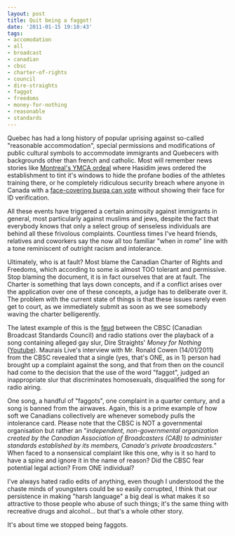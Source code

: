 ```yaml
---
layout: post
title: Quit being a faggot!
date: '2011-01-15 19:10:43'
tags:
- accomodation
- all
- broadcast
- canadian
- cbsc
- charter-of-rights
- council
- dire-straights
- faggot
- freedoms
- money-for-nothing
- reasonable
- standards
---
```


Quebec has had a long history of popular uprising against so-called "reasonable accommodation", special permissions and modifications of public cultural symbols to accommodate immigrants and Quebecers with backgrounds other than french and catholic. Most will remember news stories like <a href="http://www.cbc.ca/canada/montreal/story/2006/11/07/ymca-hasidim.html">Montreal's YMCA ordeal</a> where Hasidim jews ordered the establishment to tint it's windows to hide the profane bodies of the athletes training there, or he completely ridiculous security breach where anyone in Canada with a <a href="http://www.canada.com/nationalpost/news/story.html?id=a3170edf-a111-443d-b2fe-2b2361274eb2&amp;k=52399">face-covering burqa can vote</a> without showing their face for ID verification.

All these events have triggered a certain animosity against immigrants in general, most particularly against muslims and jews, despite the fact that everybody knows that only a select group of senseless individuals are behind all these frivolous complaints. Countless times I've heard friends, relatives and coworkers say the now all too familiar "when in rome" line with a tone reminiscent of outright racism and intolerance. 

Ultimately, who is at fault? Most blame the Canadian Charter of Rights and Freedoms, which according to some is almost TOO tolerant and permissive. Stop blaming the document, it is in fact ourselves that are at fault. The Charter is something that lays down concepts, and if a conflict arises over the application over one of these concepts, a judge has to deliberate over it. The problem with the current state of things is that these issues rarely even get to court, as we immediately submit as soon as we see somebody waving the charter belligerently. 

The latest example of this is the <a href="http://www.theglobeandmail.com/news/arts/music/faggot-lyric-disqualifies-dire-straits-hit-from-canadian-radio-play/article1868052/">feud</a> between the CBSC (Canadian Broadcast Standards Council) and radio stations over the playback of a song containing alleged gay slur, Dire Straights' <em>Money for Nothing</em> (<a href="http://www.youtube.com/watch?v=iwDDswGsJ60">Youtube</a>). Maurais Live's interview with Mr. Ronald Cowen (14/01/2011) from the CBSC revealed that a single (yes, that's ONE, as in 1) person had brought up a complaint against the song, and that from then on the council had come to the decision that the use of the word "faggot", judged an inappropriate slur that discriminates homosexuals, disqualified the song for radio airing. 

One song, a handful of "faggots", one complaint in a quarter century, and a song is banned from the airwaves. Again, this is a prime example of how soft we Canadians collectively are whenever somebody pulls the intolerance card. Please note that the CBSC is NOT a governmental organisation but rather an "<em>independent, non-governmental organization created by the Canadian Association of Broadcasters (CAB) to administer standards established by its members, Canada's private broadcasters.</em>" When faced to a nonsensical complaint like this one, why is it so hard to have a spine and ignore it in the name of reason? Did the CBSC fear potential legal action? From ONE individual?

I've always hated radio edits of anything, even though I understood the the chaste minds of youngsters could be so easily corrupted, I think that our persistence in making "harsh language" a big deal is what makes it so attractive to those people who abuse of such things; it's the same thing with recreative drugs and alcohol... but that's a whole other story.  

It's about time we stopped being faggots. 